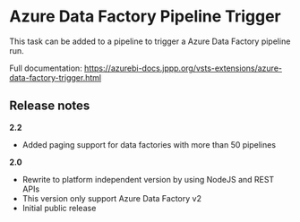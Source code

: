 # Azure Data Factory Pipeline Trigger

This task can be added to a pipeline to trigger a Azure Data Factory pipeline run.

Full documentation: https://azurebi-docs.jppp.org/vsts-extensions/azure-data-factory-trigger.html

## Release notes

**2.2**

- Added paging support for data factories with more than 50 pipelines

**2.0**

- Rewrite to platform independent version by using NodeJS and REST APIs
- This version only support Azure Data Factory v2
- Initial public release
